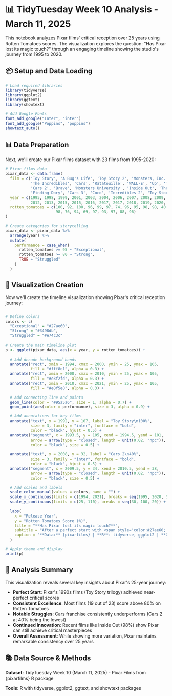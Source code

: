 # 📊 TidyTuesday Week 10 Analysis - March 11, 2025

This notebook analyzes Pixar films' critical reception over 25 years using Rotten Tomatoes scores. The visualization explores the question: "Has Pixar lost its magic touch?" through an engaging timeline showing the studio's journey from 1995 to 2020.

## 📦 Setup and Data Loading

```r
# Load required libraries
library(tidyverse)
library(ggplot2)
library(ggtext)
library(showtext)

# Add Google Fonts
font_add_google("Inter", "inter")
font_add_google("Poppins", "poppins")
showtext_auto()
```

## 📊 Data Preparation

Next, we'll create our Pixar films dataset with 23 films from 1995-2020:

```r
# Pixar films data
pixar_data <- data.frame(
  film = c('Toy Story', "A Bug's Life", 'Toy Story 2', 'Monsters, Inc.', 'Finding Nemo', 
           'The Incredibles', 'Cars', 'Ratatouille', 'WALL-E', 'Up', 'Toy Story 3', 
           'Cars 2', 'Brave', 'Monsters University', 'Inside Out', 'The Good Dinosaur', 
           'Finding Dory', 'Cars 3', 'Coco', 'Incredibles 2', 'Toy Story 4', 'Onward', 'Soul'),
  year = c(1995, 1998, 1999, 2001, 2003, 2004, 2006, 2007, 2008, 2009, 2010, 2011, 
           2012, 2013, 2015, 2015, 2016, 2017, 2017, 2018, 2019, 2020, 2020),
  rotten_tomatoes = c(100, 92, 100, 96, 99, 97, 74, 96, 95, 98, 98, 40, 78, 80, 
                      98, 76, 94, 69, 97, 93, 97, 88, 96)
)

# Create categories for storytelling
pixar_data <- pixar_data %>%
  arrange(year) %>%
  mutate(
    performance = case_when(
      rotten_tomatoes >= 95 ~ "Exceptional",
      rotten_tomatoes >= 80 ~ "Strong", 
      TRUE ~ "Struggled"
    )
  )
```

## 🎨 Visualization Creation

Now we'll create the timeline visualization showing Pixar's critical reception journey:

```r

# Define colors
colors <- c(
  "Exceptional" = "#27ae60",
  "Strong" = "#3498db", 
  "Struggled" = "#e74c3c"
 
# Create the main timeline plot
p <- ggplot(pixar_data, aes(x = year, y = rotten_tomatoes)) +
  
  # Add decade background bands
  annotate("rect", xmin = 1994, xmax = 2000, ymin = 25, ymax = 105, 
           fill = "#fff8e1", alpha = 0.3) +
  annotate("rect", xmin = 2000, xmax = 2010, ymin = 25, ymax = 105, 
           fill = "#e3f2fd", alpha = 0.3) +
  annotate("rect", xmin = 2010, xmax = 2021, ymin = 25, ymax = 105, 
           fill = "#e8f5e8", alpha = 0.3) +

  # Add connecting line and points
  geom_line(color = "#95a5a6", size = 1, alpha = 0.7) +
  geom_point(aes(color = performance), size = 3, alpha = 0.9) +

  # Add annotations for key films
  annotate("text", x = 1992, y = 107, label = "Toy Story\n100%", 
           size = 3, family = "inter", fontface = "bold", 
           color = "black", hjust = 0.5) +
  annotate("segment", x = 1993.5, y = 105, xend = 1994.5, yend = 101,
           arrow = arrow(type = "closed", length = unit(0.02, "npc")),
           color = "black", size = 0.5) +
  
  annotate("text", x = 2008, y = 32, label = "Cars 2\n40%", 
           size = 3, family = "inter", fontface = "bold", 
           color = "black", hjust = 0.5) +
  annotate("segment", x = 2009.5, y = 34, xend = 2010.5, yend = 38,
           arrow = arrow(type = "closed", length = unit(0.02, "npc")),
           color = "black", size = 0.5) +

  # Add scales and labels
  scale_color_manual(values = colors, name = "") +
  scale_x_continuous(limits = c(1994, 2021), breaks = seq(1995, 2020, 5)) +
  scale_y_continuous(limits = c(25, 110), breaks = seq(30, 100, 20)) +
  
  labs(
    x = "Release Year",
    y = "Rotten Tomatoes Score (%)",
    title = "**Has Pixar lost its magic touch?**",
    subtitle = "After a perfect start with <span style='color:#27ae60;'>**exceptional films above 95%**</span> in the 1990s, Pixar's critical reception shows more variation. While most films still achieve <span style='color:#3498db;'>**strong ratings above 80%**</span>, the 2010s introduced <span style='color:#e74c3c;'>**notable struggles**</span> alongside continued <span style='color:#27ae60;'>**masterpieces**</span>.",
    caption = "**Data:** {pixarfilms} | **R**: tidyverse, ggplot2 | **Graphic:** Louie Christopher Wee"
  )

# Apply theme and display
print(p)
```

## 📝 Analysis Summary

This visualization reveals several key insights about Pixar's 25-year journey:

- **Perfect Start**: Pixar's 1990s films (Toy Story trilogy) achieved near-perfect critical scores
- **Consistent Excellence**: Most films (19 out of 23) score above 80% on Rotten Tomatoes
- **Notable Struggles**: Cars franchise consistently underperforms (Cars 2 at 40% being the lowest)
- **Continued Innovation**: Recent films like Inside Out (98%) show Pixar can still achieve critical masterpieces
- **Overall Assessment**: While showing more variation, Pixar maintains remarkable consistency over 25 years

## 📚 Data Source & Methods

**Dataset**: TidyTuesday Week 10 (March 11, 2025) - Pixar Films from {pixarfilms} R package

**Tools**: R with tidyverse, ggplot2, ggtext, and showtext packages
